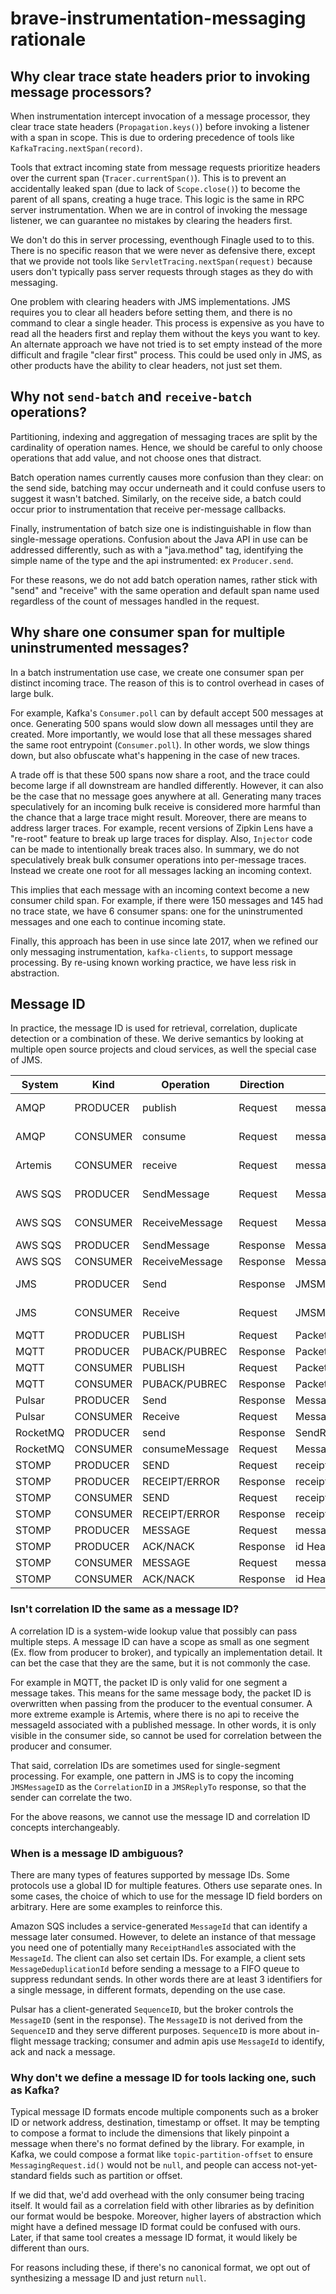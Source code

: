 # brave-instrumentation-messaging rationale

## Why clear trace state headers prior to invoking message processors?

When instrumentation intercept invocation of a message processor, they clear
trace state headers (`Propagation.keys()`) before invoking a listener with a
span in scope. This is due to ordering precedence of tools like
`KafkaTracing.nextSpan(record)`.

Tools that extract incoming state from message requests prioritize headers
over the current span (`Tracer.currentSpan()`). This is to prevent an
accidentally leaked span (due to lack of `Scope.close()`) to become the parent
of all spans, creating a huge trace. This logic is the same in RPC server
instrumentation. When we are in control of invoking the message listener, we
can guarantee no mistakes by clearing the headers first.

We don't do this in server processing, eventhough Finagle used to to this.
There is no specific reason that we were never as defensive there, except that
we provide not tools like `ServletTracing.nextSpan(request)` because users
don't typically pass server requests through stages as they do with messaging.

One problem with clearing headers with JMS implementations. JMS requires you
to clear all headers before setting them, and there is no command to clear a
single header. This process is expensive as you have to read all the headers
first and replay them without the keys you want to key. An alternate approach
we have not tried is to set empty instead of the more difficult and fragile
"clear first" process. This could be used only in JMS, as other products have
the ability to clear headers, not just set them.

## Why not `send-batch` and `receive-batch` operations?

Partitioning, indexing and aggregation of messaging traces are split by the
cardinality of operation names. Hence, we should be careful to only choose
operations that add value, and not choose ones that distract.

Batch operation names currently causes more confusion than they clear: on the
send side, batching may occur underneath and it could confuse users to suggest
it wasn't batched. Similarly, on the receive side, a batch could occur prior to
instrumentation that receive per-message callbacks.

Finally, instrumentation of batch size one is indistinguishable in flow than
single-message operations. Confusion about the Java API in use can be addressed
differently, such as with a "java.method" tag, identifying the simple name of
the type and the api instrumented: ex `Producer.send`.

For these reasons, we do not add batch operation names, rather stick with
"send" and "receive" with the same operation and default span name used
regardless of the count of messages handled in the request.

## Why share one consumer span for multiple uninstrumented messages?

In a batch instrumentation use case, we create one consumer span per distinct
incoming trace. The reason of this is to control overhead in cases of large
bulk.

For example, Kafka's `Consumer.poll` can by default accept 500 messages at
once. Generating 500 spans would slow down all messages until they are created.
More importantly, we would lose that all these messages shared the same root
entrypoint (`Consumer.poll`). In other words, we slow things down, but also
obfuscate what's happening in the case of new traces.

A trade off is that these 500 spans now share a root, and the trace could
become large if all downstream are handled differently. However, it can also be
the case that no message goes anywhere at all. Generating many traces
speculatively for an incoming bulk receive is considered more harmful than the
chance that a large trace might result. Moreover, there are means to address
larger traces. For example, recent versions of Zipkin Lens have a "re-root"
feature to break up large traces for display. Also, `Injector` code can be made
to intentionally break traces also. In summary, we do not speculatively break
bulk consumer operations into per-message traces. Instead we create one root
for all messages lacking an incoming context.

This implies that each message with an incoming context become a new consumer
child span. For example, if there were 150 messages and 145 had no trace state,
we have 6 consumer spans: one for the uninstrumented messages and one each to
continue incoming state.

Finally, this approach has been in use since late 2017, when we refined our
only messaging instrumentation, `kafka-clients`, to support message processing.
By re-using known working practice, we have less risk in abstraction.

## Message ID
In practice, the message ID is used for retrieval, correlation, duplicate detection or a combination
of these. We derive semantics by looking at multiple open source projects and cloud services, as
well the special case of JMS.

| System     | Kind     | Operation      | Direction | Field                  | Owner  | Scope      | Format
|------------|----------|----------------|-----------|------------------------|--------|------------|--------
| AMQP       | PRODUCER | publish        | Request   | message-id             | Local  | Global     | 1-255 characters
| AMQP       | CONSUMER | consume        | Request   | message-id             | Remote | Global     | 1-255 characters
| Artemis    | CONSUMER | receive        | Request   | messageId              | Remote | Global     | random uint64
| AWS SQS    | PRODUCER | SendMessage    | Request   | MessageDeduplicationId | Local  | Queue      | SHA-256(body)
| AWS SQS    | CONSUMER | ReceiveMessage | Request   | MessageDeduplicationId | Remote | Queue      | SHA-256(body)
| AWS SQS    | PRODUCER | SendMessage    | Response  | MessageId              | Remote | Global     | UUID
| AWS SQS    | CONSUMER | ReceiveMessage | Response  | MessageId              | Remote | Global     | UUID
| JMS        | PRODUCER | Send           | Response  | JMSMessageId           | Remote | Global     | ID:opaque string
| JMS        | CONSUMER | Receive        | Request   | JMSMessageId           | Remote | Global     | ID:opaque string
| MQTT       | PRODUCER | PUBLISH        | Request   | Packet Identifier      | Local  | Connection | uint16
| MQTT       | PRODUCER | PUBACK/PUBREC  | Response  | Packet Identifier      | Local  | Connection | uint16
| MQTT       | CONSUMER | PUBLISH        | Request   | Packet Identifier      | Remote | Connection | uint16
| MQTT       | CONSUMER | PUBACK/PUBREC  | Response  | Packet Identifier      | Remote | Connection | uint16
| Pulsar     | PRODUCER | Send           | Response  | MessageId              | Remote | Topic      | bytes(ledger|entry|parition)
| Pulsar     | CONSUMER | Receive        | Request   | MessageId              | Remote | Topic      | bytes(ledger|entry|parition)
| RocketMQ   | PRODUCER | send           | Response  | SendResult.msgId       | Remote | Topic      | HEX(ip|port|offset)
| RocketMQ   | CONSUMER | consumeMessage | Request   | MessageExt.msgId       | Remote | Topic      | HEX(ip|port|offset)
| STOMP      | PRODUCER | SEND           | Request   | receipt Header         | Local  | Connection | arbitrary
| STOMP      | PRODUCER | RECEIPT/ERROR  | Response  | receipt-id Header      | Local  | Connection | arbitrary
| STOMP      | CONSUMER | SEND           | Request   | receipt Header         | Remote | Connection | arbitrary
| STOMP      | CONSUMER | RECEIPT/ERROR  | Response  | receipt-id Header      | Remote | Connection | arbitrary
| STOMP      | PRODUCER | MESSAGE        | Request   | message-id Header      | Local  | Connection | arbitrary
| STOMP      | PRODUCER | ACK/NACK       | Response  | id Header              | Local  | Connection | arbitrary
| STOMP      | CONSUMER | MESSAGE        | Request   | message-id Header      | Remote | Connection | arbitrary
| STOMP      | CONSUMER | ACK/NACK       | Response  | id Header              | Remote | Connection | arbitrary

### Isn't correlation ID the same as a message ID?
A correlation ID is a system-wide lookup value that possibly can pass multiple steps. A message ID
can have a scope as small as one segment (Ex. flow from producer to broker), and typically an
implementation detail. It can bet the case that they are the same, but it is not commonly the case.

For example in MQTT, the packet ID is only valid for one segment a message takes. This means for the
same message body, the packet ID is overwritten when passing from the producer to the eventual
consumer. A more extreme example is Artemis, where there is no api to receive the messageId
associated with a published message. In other words, it is only visible in the consumer side, so
cannot be used for correlation between the producer and consumer.

That said, correlation IDs are sometimes used for single-segment processing. For example, one
pattern in JMS is to copy the incoming `JMSMessageID` as the `CorrelationID` in a `JMSReplyTo`
response, so that the sender can correlate the two.

For the above reasons, we cannot use the message ID and correlation ID concepts interchangeably.

### When is a message ID ambiguous?
There are many types of features supported by message IDs. Some protocols use a global ID for
multiple features. Others use separate ones. In some cases, the choice of which to use for the
message ID field borders on arbitrary. Here are some examples to reinforce this.

Amazon SQS includes a service-generated `MessageId` that can identify a message later consumed.
However, to delete an instance of that message you need one of potentially many `ReceiptHandle`s
associated with the `MessageId`. The client can also set certain IDs. For example, a client sets
`MessageDeduplicationId` before sending a message to a FIFO queue to suppress redundant sends. In
other words there are at least 3 identifiers for a single message, in different formats, depending
on the use case.

Pulsar has a client-generated `SequenceID`, but the broker controls the `MessageID` (sent in the
response). The `MessageID` is not derived from the `SequenceID` and they serve different purposes.
`SequenceID` is more about in-flight message tracking; consumer and admin apis use `MessageId` to
identify, ack and nack a message.

### Why don't we define a message ID for tools lacking one, such as Kafka?

Typical message ID formats encode multiple components such as a broker ID or network address,
destination, timestamp or offset. It may be tempting to compose a format to include the dimensions
that likely pinpoint a message when there's no format defined by the library. For example, in Kafka,
we could compose a format like `topic-partition-offset` to ensure `MessagingRequest.id()` would not
be `null`, and people can access not-yet-standard fields such as partition or offset.

If we did that, we'd add overhead with the only consumer being tracing itself. It would fail as a
correlation field with other libraries as by definition our format would be bespoke. Moreover,
higher layers of abstraction which might have a defined message ID format could be confused with
ours. Later, if that same tool creates a message ID format, it would likely be different than ours.

For reasons including these, if there's no canonical format, we opt out of synthesizing a message ID
and just return `null`.
